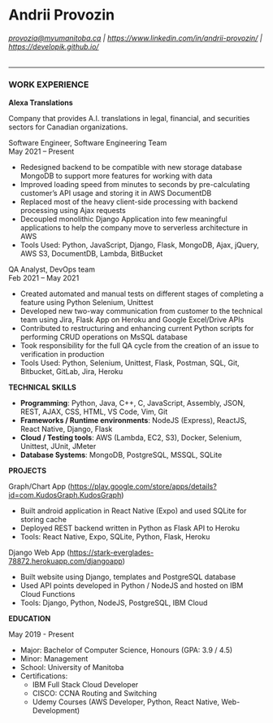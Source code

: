 # Andrii Provozin
###### provozia@myumanitoba.ca | https://www.linkedin.com/in/andrii-provozin/ | https://developik.github.io/
<hr>

### WORK EXPERIENCE  

<b>Alexa Translations</b>  

Company that provides A.I. translations in legal, financial, and securities sectors for Canadian organizations.    

Software Engineer, Software Engineering Team  
May 2021 – Present  
- Redesigned backend to be compatible with new storage database MongoDB to support more features for working with data
- Improved loading speed from minutes to seconds by pre-calculating customer’s API usage and storing it in AWS DocumentDB
- Replaced most of the heavy client-side processing with backend processing using Ajax requests
- Decoupled monolithic Django Application into few meaningful applications to help the company move to serverless architecture in AWS
- Tools Used: Python, JavaScript, Django, Flask, MongoDB, Ajax, jQuery, AWS S3, DocumentDB, Lambda, BitBucket

QA Analyst, DevOps team  
Feb 2021 – May 2021  
- Created automated and manual tests on different stages of completing a feature using Python Selenium, Unittest
- Developed new two-way communication from customer to the technical team using Jira, Flask App on Heroku and Google Excel/Drive APIs
- Contributed to restructuring and enhancing current Python scripts for performing CRUD operations on MsSQL database
- Took responsibility for the full QA cycle from the creation of an issue to verification in production
- Tools Used: Python, Selenium, Unittest, Flask, Postman, SQL, Git, Bitbucket, GitLab, Jira, Heroku

<b>TECHNICAL SKILLS</b>  
- <b>Programming</b>: Python, Java, C++, C, JavaScript, Assembly, JSON, REST, AJAX, CSS, HTML, VS Code, Vim, Git
- <b>Frameworks / Runtime environments</b>: NodeJS (Express), ReactJS, React Native, Django, Flask
- <b>Cloud / Testing tools</b>: AWS (Lambda, EC2, S3), Docker, Selenium, Unittest, JUnit, JMeter 
- <b>Database Systems</b>: MongoDB, PostgreSQL, MSSQL, SQLite 

<b>PROJECTS</b>   
  
Graph/Chart App (https://play.google.com/store/apps/details?id=com.KudosGraph.KudosGraph)  
- Built android application in React Native (Expo) and used SQLite for storing cache
- Deployed REST backend written in Python as Flask API to Heroku
- Tools: React Native, Expo, SQLite, Python, Flask, Heroku
  
Django Web App (https://stark-everglades-78872.herokuapp.com/djangoapp)  
- Built website using Django, templates and PostgreSQL database
- Used API points developed in Python / NodeJS and hosted on IBM Cloud Functions
- Tools: Django, Python, NodeJS, PostgreSQL, IBM Cloud
  
<b>EDUCATION</b>  
  
May 2019 - Present  
- Major: Bachelor of Computer Science, Honours (GPA: 3.9 / 4.5)
- Minor: Management
- School: University of Manitoba
- Certifications:
  - IBM Full Stack Cloud Developer
  - CISCO: CCNA Routing and Switching
  - Udemy Courses (AWS Developer, Python, React Native, Web-Development)

<!---
Developik/Developik is a ✨ special ✨ repository because its `README.md` (this file) appears on your GitHub profile.
You can click the Preview link to take a look at your changes.
--->
